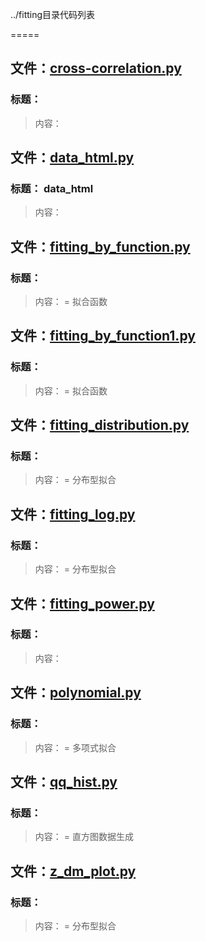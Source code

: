 ../fitting目录代码列表
=====

## 文件：[cross-correlation.py](cross-correlation.py)
### 标题：
> 内容：
## 文件：[data_html.py](data_html.py)
### 标题：         data_html

> 内容：       

## 文件：[fitting_by_function.py](fitting_by_function.py)
### 标题：
> 内容： = 拟合函数

## 文件：[fitting_by_function1.py](fitting_by_function1.py)
### 标题：
> 内容： = 拟合函数

## 文件：[fitting_distribution.py](fitting_distribution.py)
### 标题：
> 内容： = 分布型拟合

## 文件：[fitting_log.py](fitting_log.py)
### 标题：
> 内容： = 分布型拟合

## 文件：[fitting_power.py](fitting_power.py)
### 标题：
> 内容：
## 文件：[polynomial.py](polynomial.py)
### 标题：
> 内容： = 多项式拟合

## 文件：[qq_hist.py](qq_hist.py)
### 标题：
> 内容： = 直方图数据生成

## 文件：[z_dm_plot.py](z_dm_plot.py)
### 标题：
> 内容： = 分布型拟合

